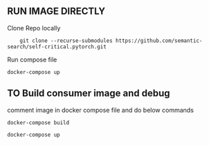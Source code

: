 ## RUN IMAGE DIRECTLY

Clone Repo locally

```git
    git clone --recurse-submodules https://github.com/semantic-search/self-critical.pytorch.git
```

Run compose file
```
docker-compose up
```

## TO Build consumer image and debug 

comment image in docker compose file and do below commands

```
docker-compose build
```

```
docker-compose up
```